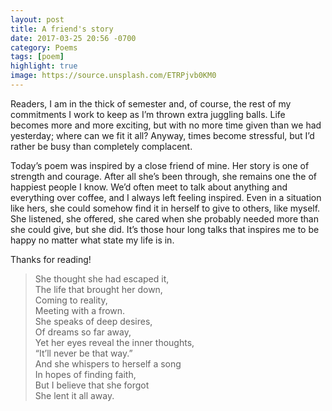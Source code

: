 ```yaml
---
layout: post
title: A friend's story
date: 2017-03-25 20:56 -0700
category: Poems
tags: [poem]
highlight: true
image: https://source.unsplash.com/ETRPjvb0KM0
---
```

Readers, I am in the thick of semester and, of course, the rest of my commitments
I work to keep as I’m thrown extra juggling balls. Life becomes more and more exciting,
but with no more time given than we had yesterday; where can we fit it all? Anyway,
times become stressful, but I’d rather be busy than completely complacent. 

Today’s poem was inspired by a close friend of mine. Her story is one of strength
and courage. After all she’s been through, she remains one the of happiest people
I know. We’d often meet to talk about anything and everything over coffee, and I
always left feeling inspired. Even in a situation like hers, she could somehow
find it in herself to give to others, like myself. She listened, she offered, she
cared when she probably needed more than she could give, but she did. It’s those
hour long talks that inspires me to be happy no matter what state my life is in.

Thanks for reading!

<blockquote>
She thought she had escaped it,<br>
The life that brought her down,<br>
Coming to reality,<br>
Meeting with a frown.<br>
She speaks of deep desires,<br>
Of dreams so far away,<br>
Yet her eyes reveal the inner thoughts,<br>
“It’ll never be that way.”<br>
And she whispers to herself a song<br>
In hopes of finding faith,<br>
But I believe that she forgot<br>
She lent it all away.
</blockquote>